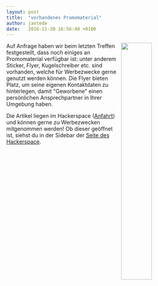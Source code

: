```yaml
---
layout: post
title:  "vorhandenes Promomaterial"
author: jantede
date:   2016-11-30 16:56:40 +0100
---
```

<image style="float: right;" src="/blog/files/2016-11-30/material.jpg" width="40%">Auf Anfrage haben wir beim letzten Treffen festgestellt, dass noch einiges an Promomaterial verfügbar ist: unter anderem Sticker, Flyer, Kugelschreiber etc. sind vorhanden, welche für Werbezwecke gerne genutzt werden können. Die Flyer bieten Platz, um seine eigenen Kontaktdaten zu hinterlegen, damit "Geworbene" einen persönlichen Ansprechpartner in Ihrer Umgebung haben.

Die Artikel liegen im Hackerspace ([Anfahrt](https://www.hackerspace-bremen.de/anfahrt/)) und können gerne zu Werbezwecken mitgenommen werden! 
Ob dieser geöffnet ist, siehst du in der Sidebar der [Seite des Hackerspace](https://www.hackerspace-bremen.de/).
